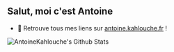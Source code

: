## Salut, moi c'est Antoine

- 🔗 Retrouve tous mes liens sur [antoine.kahlouche.fr](https://antoine.kahlouche.fr) !

<img align="left" alt="AntoineKahlouche's Github Stats" src="https://github-readme-stats.vercel.app/api?username=AntoineKahlouche&show_icons=true&hide_border=true&count_private=true&theme=graywhite" />
